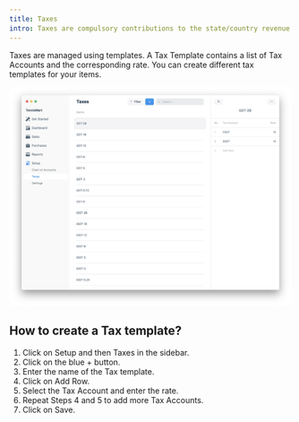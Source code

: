 ```yaml
---
title: Taxes
intro: Taxes are compulsory contributions to the state/country revenue.
---
```


Taxes are managed using templates. A Tax Template contains a list of Tax
Accounts and the corresponding rate. You can create different tax templates for
your items.

![Taxes](./images/taxes.png)

## How to create a Tax template?

1. Click on Setup and then Taxes in the sidebar.
1. Click on the blue + button.
1. Enter the name of the Tax template.
1. Click on Add Row.
1. Select the Tax Account and enter the rate.
1. Repeat Steps 4 and 5 to add more Tax Accounts.
1. Click on Save.
